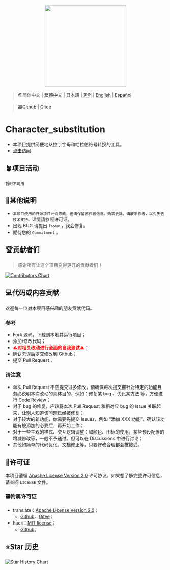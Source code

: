 <p align="center">
    <img height="256" src='https://Hamud.PJ568.eu.org/zh-Hans-CN/favicon.svg'/>
</p>

> 🌏简体中文 | [繁體中文](//hamud.pj568.eu.org/zh-Hans-CN/Character_substitution.html?language=chinese_traditional) | [日本語](//hamud.pj568.eu.org/zh-Hans-CN/Character_substitution.html?language=japanese) | [한어](//hamud.pj568.eu.org/zh-Hans-CN/Character_substitution.html?language=korean) | [English](//hamud.pj568.eu.org/zh-Hans-CN/Character_substitution.html?language=english) | [Español](//hamud.pj568.eu.org/zh-Hans-CN/Character_substitution.html?language=spanish)

> 🗃️[Github](//github.com/Hamud-Lang/Character_substitution) | [Gitee](//gitee.com/Hamud-Lang/Character_substitution)

# Character_substitution

* 本项目提供简便地从拉丁字母和哈拉伯符号转换的工具。
* [点击访问](//Hamud.PJ568.eu.org/Character_substitution)

## 🪴项目活动

`暂时不可用`

## 📖其他说明

* `本项目使用的开源项目允许修改，但请保留原作者信息。确需去除，请联系作者，以免失去技术支持。`详情请参照许可证。
* 出现 BUG 请提出 `Issue` ，我会修复。
* 期待您的 `Commitment` 。

## 🏆贡献者们

> 感谢所有让这个项目变得更好的贡献者们！

[![Contributors Chart](//contrib.rocks/image?repo=Hamud-Lang/Character_substitution)](//github.com/Hamud-Lang/Character_substitution/graphs/contributors)

## 💻代码或内容贡献

欢迎每一位对本项目感兴趣的朋友贡献代码。

### 参考

* Fork 源码，下载到本地并运行项目；
* 添加/修改代码；
* <b style="color:red">⚠️对相关改动进行全面的自我测试⚠️</b>；
* 确认无误后提交修改到 Github；
* 提交 Pull Request；

### 请注意

* 单次 Pull Request 不应提交过多修改，请确保每次提交都针对特定的功能且务必说明本次改动的具体目的，例如：修复某 bug 、优化某方法 等，方便进行 Code Review；
* 对于 bug 的修复，应该将本次 Pull Request 和相对应 bug 的 issue 关联起来，让别人知道该问题已经被修复；
* 对于较大的新功能，你需要先提交 Issues，例如 “添加 XXX 功能”，确认该功能有被添加的必要后，再开始工作；
* 对于一些主观的样式、交互逻辑调整：如颜色、图标的使用，某些预设配置的增减修改等，一般不予通过。但可以在 Discussions 中进行讨论；
* 其他如简单的代码优化、文档修正等，只要修改合理都会被接受。

## 📄许可证

本项目遵循 [Apache License Version 2.0](http://www.apache.org/licenses/LICENSE-2.0) 许可协议。如果想了解完整许可信息，请查阅 `LICENSE` 文件。

### 🗃️附属许可证

* translate：[Apache License Version 2.0](http://www.apache.org/licenses/LICENSE-2.0)；
  * [Github](//github.com/xnx3/translate/blob/master/LICENSE)、[Gitee](//gitee.com/mail_osc/translate/blob/master/LICENSE)；
* hack：[MIT license](//mit-license.org)；
  * [Github](//github.com/egoist/hack/blob/master/LICENSE)。

## ⭐Star 历史

![Star History Chart](//api.star-history.com/svg?repos=Hamud-Lang/Character_substitution&type=Date)